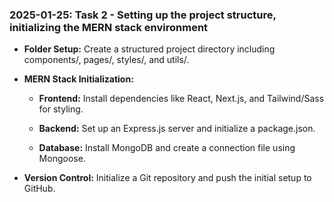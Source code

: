### 2025-01-25: Task 2 - Setting up the project structure, initializing the MERN stack environment

* **Folder Setup:** Create a structured project directory including components/, pages/, styles/, and utils/.

* **MERN Stack Initialization:**

    * **Frontend:** Install dependencies like React, Next.js, and Tailwind/Sass for styling.

    * **Backend:** Set up an Express.js server and initialize a package.json.

    * **Database:** Install MongoDB and create a connection file using Mongoose.

* **Version Control:** Initialize a Git repository and push the initial setup to GitHub.